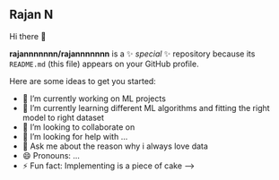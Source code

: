 ## Rajan N 
Hi there 👋


**rajannnnnnn/rajannnnnnn** is a ✨ _special_ ✨ repository because its `README.md` (this file) appears on your GitHub profile.

Here are some ideas to get you started:

- 🔭 I’m currently working on ML projects
- 🌱 I’m currently learning different ML algorithms and fitting the right model to right dataset
- 👯 I’m looking to collaborate on 
- 🤔 I’m looking for help with ...
- 💬 Ask me about the reason why i always love data
- 😄 Pronouns: ...
- ⚡ Fun fact: Implementing  is a piece of cake
-->

